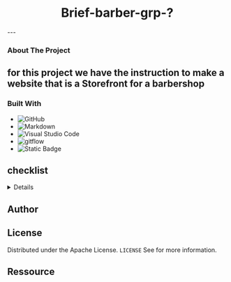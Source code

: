 
<h1 align="center">Brief-barber-grp-?</h1>
---

### About The Project
for this project we have the instruction to make a website that is a Storefront for a barbershop
---

### Built With

- ![GitHub](https://img.shields.io/badge/github-%23121011.svg?style=for-the-badge&logo=github&logoColor=white)
- ![Markdown](https://img.shields.io/badge/markdown-%23000000.svg?style=for-the-badge&logo=markdown&logoColor=white)
- ![Visual Studio Code](https://img.shields.io/badge/Visual%20Studio%20Code-0078d7.svg?style=for-the-badge&logo=visual-studio-code&logoColor=white)
- ![gitflow](https://img.shields.io/badge/gitflow-orange?style=for-the-badge&logo=git)
- ![Static Badge](https://img.shields.io/badge/HTML-blue?style=for-the-badge&logo=HTML5)


## checklist
<details>

- [x] Accueil <br>
    - [x] HTML <br>
        -[x] header <br>
        -[x] body <br>
        -[x] nav <br>
        -[x] footer <br>
- [ ] Notre équipe <br>
    - [ ] HTML <br>
        -[ ] header <br>
        -[ ] body <br>
        -[ ] nav <br>
        -[ ] footer <br>
- [ ] Services <br>
    - [ ] HTML <br>
        -[ ] header <br>
        -[ ] body <br>
        -[ ] nav <br>
        -[ ] footer <br>
- [x] Shop <br>
    - [x] HTML <br>
        -[x] header <br>
        -[x] body <br>
        -[x] nav <br>
        -[x] footer <br>
- [ ] Gallerie <br>
    - [ ] HTML <br>
        -[ ] header <br>
        -[ ] body <br>
        -[ ] nav <br>
        -[ ] footer <br>
- [ ] Blog <br>
    - [ ] HTML <br>
        -[ ] header <br>
        -[ ] body <br>
        -[ ] nav <br>
        -[ ] footer <br>
- [ ] Contact <br>
    - [ ] HTML <br>
        -[ ] header <br>
        -[ ] body <br>
        -[ ] nav <br>
        -[ ] footer <br>
- [ ] Réservation <br>
    - [ ] HTML <br>
        -[ ] header <br>
        -[ ] body <br>
        -[ ] nav <br>
        -[ ] footer <br>

</details>

## Author

## License

Distributed under the Apache License. `LICENSE` See for more information.

## Ressource
